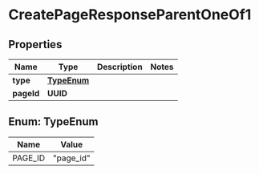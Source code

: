 

# CreatePageResponseParentOneOf1


## Properties

| Name | Type | Description | Notes |
|------------ | ------------- | ------------- | -------------|
|**type** | [**TypeEnum**](#TypeEnum) |  |  |
|**pageId** | **UUID** |  |  |



## Enum: TypeEnum

| Name | Value |
|---- | -----|
| PAGE_ID | &quot;page_id&quot; |




